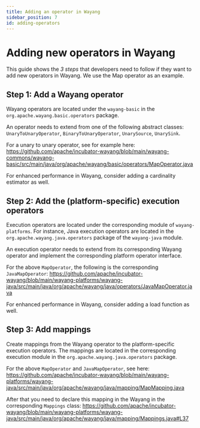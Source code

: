```yaml
---
title: Adding an operator in Wayang
sidebar_position: 7
id: adding-operators
---
```

<!--
  Licensed to the Apache Software Foundation (ASF) under one or more
  contributor license agreements.  See the NOTICE file distributed with
  this work for additional information regarding copyright ownership.
  The ASF licenses this file to You under the Apache License, Version 2.0
  (the "License"); you may not use this file except in compliance with
  the License.  You may obtain a copy of the License at

      http://www.apache.org/licenses/LICENSE-2.0

  Unless required by applicable law or agreed to in writing, software
  distributed under the License is distributed on an "AS IS" BASIS,
  WITHOUT WARRANTIES OR CONDITIONS OF ANY KIND, either express or implied.
  See the License for the specific language governing permissions and
  limitations under the License.

-->
# Adding new operators in Wayang

This guide shows the *3 steps* that developers need to follow if they want to add new operators in Wayang. 
We use the Map operator as an example.

## Step 1: Add a Wayang operator
Wayang operators are located under the ```wayang-basic``` in the ```org.apache.wayang.basic.operators``` package. 

An operator needs to extend from one of the following abstract classes: ```UnaryToUnaryOperator```, ```BinaryToUnaryOperator```, ```UnarySource```, ```UnarySink```.

For a unary to unary operator, see for example here:
https://github.com/apache/incubator-wayang/blob/main/wayang-commons/wayang-basic/src/main/java/org/apache/wayang/basic/operators/MapOperator.java

For enhanced performance in Wayang, consider adding a cardinality estimator as well.

## Step 2: Add the (platform-specific) execution operators
Execution operators are located under the corresponding module of ```wayang-platforms```. For instance, Java execution operators are located in the ```org.apache.wayang.java.operators``` package of the ```wayang-java``` module.

An execution operator needs to extend from its corresponding Wayang operator and implement the corresponding platform operator interface.

For the above ```MapOperator```, the following is the corresponding ```JavaMapOperator```:
https://github.com/apache/incubator-wayang/blob/main/wayang-platforms/wayang-java/src/main/java/org/apache/wayang/java/operators/JavaMapOperator.java

For enhanced performance in Wayang, consider adding a load function as well.

## Step 3: Add mappings
Create mappings from the Wayang operator to the platform-specific execution operators. The mappings are located in the corresponding execution module in the ```org.apache.wayang.java.operators``` package.

For the above ```MapOperator``` and ```JavaMapOperator```, see here:
https://github.com/apache/incubator-wayang/blob/main/wayang-platforms/wayang-java/src/main/java/org/apache/wayang/java/mapping/MapMapping.java

After that you need to declare this mapping in the Wayang in the corresponding ```Mappings``` class:
https://github.com/apache/incubator-wayang/blob/main/wayang-platforms/wayang-java/src/main/java/org/apache/wayang/java/mapping/Mappings.java#L37
